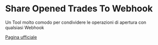 # Share Opened Trades To Webhook
Un Tool molto comodo per condividere le operazioni di apertura con qualsiasi Webhook

[Pagina ufficiale](https://ctrader.guru/product/trades-to-webhook/)
